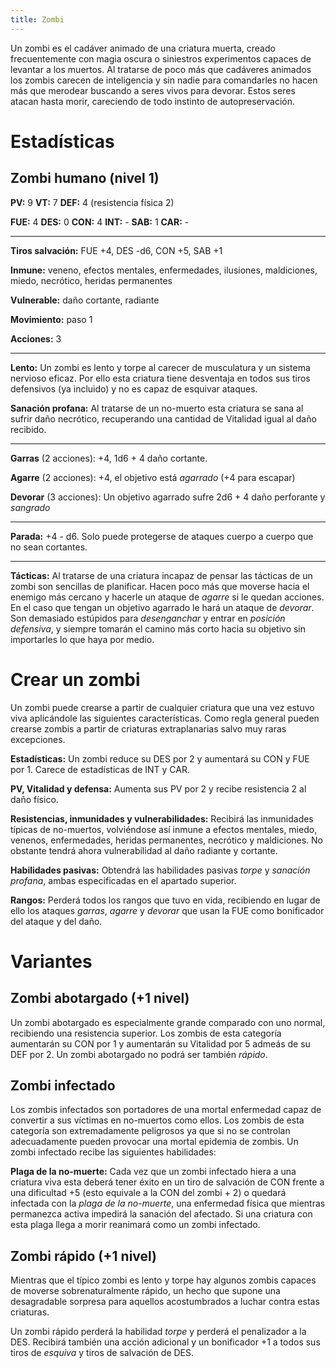```yaml
---
title: Zombi
---
```


Un zombi es el cadáver animado de una criatura muerta, creado frecuentemente con magia oscura o siniestros experimentos capaces de levantar a los muertos. Al tratarse de poco más que cadáveres animados los zombis carecen de inteligencia y sin nadie para comandarles no hacen más que merodear buscando a seres vivos para devorar. Estos seres atacan hasta morir, careciendo de todo instinto de autopreservación.

# Estadísticas

## Zombi humano (nivel 1)

**PV:** 9		**VT:** 7 		**DEF:** 4 (resistencia física 2)

**FUE:** 4 	**DES:** 0	**CON:** 4	**INT:** -	**SAB:** 1	**CAR:** -

------

**Tiros salvación:** FUE +4, DES -d6, CON +5, SAB +1

**Inmune:** veneno, efectos mentales, enfermedades, ilusiones, maldiciones, miedo, necrótico, heridas permanentes

**Vulnerable:** daño cortante, radiante

**Movimiento:** paso 1

**Acciones:** 3

****

**Lento:** Un zombi es lento y torpe al carecer de musculatura y un sistema nervioso eficaz. Por ello esta criatura tiene desventaja en todos sus tiros defensivos (ya incluido) y no es capaz de esquivar ataques.

**Sanación profana:** Al tratarse de un no-muerto esta criatura se sana al sufrir daño necrótico, recuperando una cantidad de Vitalidad igual al daño recibido.

------

**Garras** (2 acciones): +4, 1d6 + 4 daño cortante.

**Agarre** (2 acciones): +4, el objetivo está *agarrado* (+4 para escapar)

**Devorar** (3 acciones): Un objetivo agarrado sufre 2d6 + 4 daño perforante y *sangrado*

****

**Parada:** +4 - d6. Solo puede protegerse de ataques cuerpo a cuerpo que no sean cortantes.

****

**Tácticas:** Al tratarse de una criatura incapaz de pensar las tácticas de un zombi son sencillas de planificar. Hacen poco más que moverse hacia el enemigo más cercano y hacerle un ataque de *agarre* si le quedan acciones. En el caso que tengan un objetivo agarrado le hará un ataque de *devorar*. Son demasiado estúpidos para *desenganchar* y entrar en *posición defensiva*, y siempre tomarán el camino más corto hacia su objetivo sin importarles lo que haya por medio. 

# Crear un zombi

Un zombi puede crearse a partir de cualquier criatura que una vez estuvo viva aplicándole las siguientes características. Como regla general pueden crearse zombis a partir de criaturas extraplanarias salvo muy raras excepciones.

**Estadísticas:** Un zombi reduce su DES por 2 y aumentará su CON y FUE por 1. Carece de estadísticas de INT y CAR.

**PV, Vitalidad y defensa:** Aumenta sus PV por 2 y recibe resistencia 2 al daño físico.

**Resistencias, inmunidades y vulnerabilidades:** Recibirá las inmunidades típicas de no-muertos, volviéndose así inmune a efectos mentales, miedo, venenos, enfermedades, heridas permanentes, necrótico y maldiciones. No obstante tendrá ahora vulnerabilidad al daño radiante y cortante.

**Habilidades pasivas:** Obtendrá las habilidades pasivas *torpe* y *sanación profana*, ambas especificadas en el apartado superior.

**Rangos:** Perderá todos los rangos que tuvo en vida, recibiendo en lugar de ello los ataques *garras*, *agarre* y *devorar* que usan la FUE como bonificador del ataque y del daño.

# Variantes

## Zombi abotargado (+1 nivel)

Un zombi abotargado es especialmente grande comparado con uno normal, recibiendo una resistencia superior. Los zombis de esta categoría aumentarán su CON por 1 y aumentarán su Vitalidad por 5 admeás de su DEF por 2. Un zombi abotargado no podrá ser también *rápido*.

## Zombi infectado

Los zombis infectados son portadores de una mortal enfermedad capaz de convertir a sus víctimas en no-muertos como ellos. Los zombis de esta categoría son extremadamente peligrosos ya que si no se controlan adecuadamente pueden provocar una mortal epidemia de zombis. Un zombi infectado recibe las siguientes habilidades:

**Plaga de la no-muerte:** Cada vez que un zombi infectado hiera a una criatura viva esta deberá tener éxito en un tiro de salvación de CON frente a una dificultad +5 (esto equivale a la CON del zombi + 2) o quedará infectada con la *plaga de la no-muerte*, una enfermedad física que mientras permanezca activa impedirá la sanación del afectado. Si una criatura con esta plaga llega a morir reanimará como un zombi infectado.

## Zombi rápido (+1 nivel)

Mientras que el típico zombi es lento y torpe hay algunos zombis capaces de moverse sobrenaturalmente rápido, un hecho que supone una desagradable sorpresa para aquellos acostumbrados a luchar contra estas criaturas.

Un zombi rápido perderá la habilidad *torpe* y perderá el penalizador a la DES. Recibirá también una acción adicional y un bonificador +1 a todos sus tiros de *esquiva* y tiros de salvación de DES.